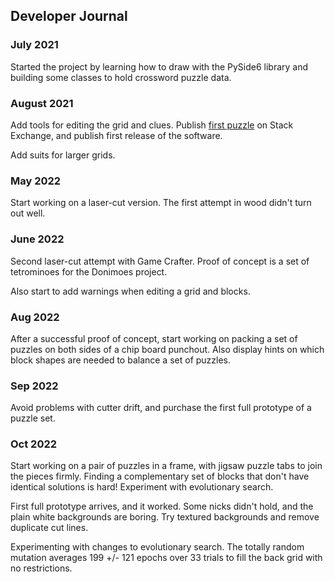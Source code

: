 ## Developer Journal
### July 2021
Started the project by learning how to draw with the PySide6 library and
building some classes to hold crossword puzzle data.

### August 2021
Add tools for editing the grid and clues. Publish [first puzzle] on Stack
Exchange, and publish first release of the software.

Add suits for larger grids.

### May 2022
Start working on a laser-cut version. The first attempt in wood didn't turn out
well.

### June 2022
Second laser-cut attempt with Game Crafter. Proof of concept is a set of
tetrominoes for the Donimoes project.

Also start to add warnings when editing a grid and blocks.

### Aug 2022
After a successful proof of concept, start working on packing a set of puzzles
on both sides of a chip board punchout. Also display hints on which block shapes
are needed to balance a set of puzzles.

### Sep 2022
Avoid problems with cutter drift, and purchase the first full prototype of a
puzzle set.

### Oct 2022
Start working on a pair of puzzles in a frame, with jigsaw puzzle tabs to join
the pieces firmly. Finding a complementary set of blocks that don't have
identical solutions is hard! Experiment with evolutionary search.

First full prototype arrives, and it worked. Some nicks didn't hold, and the
plain white backgrounds are boring. Try textured backgrounds and remove
duplicate cut lines.

Experimenting with changes to evolutionary search. The totally random mutation
averages 199 +/- 121 epochs over 33 trials to fill the back grid with no
restrictions.

[first puzzle]: https://puzzling.stackexchange.com/q/111376/38